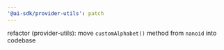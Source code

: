 ```yaml
---
'@ai-sdk/provider-utils': patch
---
```


refactor (provider-utils): move `customAlphabet()` method from `nanoid` into codebase
